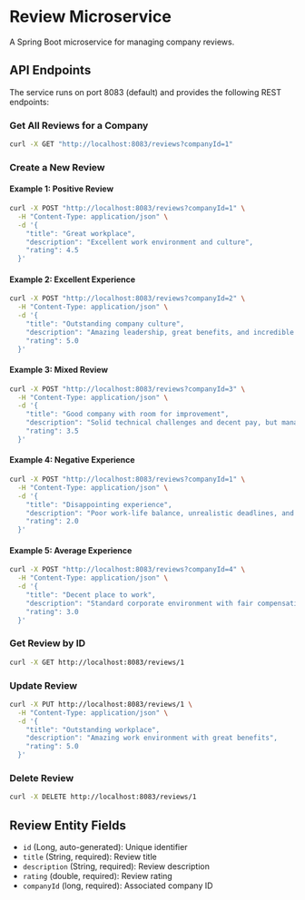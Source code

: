 # Review Microservice

A Spring Boot microservice for managing company reviews.

## API Endpoints

The service runs on port 8083 (default) and provides the following REST endpoints:

### Get All Reviews for a Company
```bash
curl -X GET "http://localhost:8083/reviews?companyId=1"
```

### Create a New Review

#### Example 1: Positive Review
```bash
curl -X POST "http://localhost:8083/reviews?companyId=1" \
  -H "Content-Type: application/json" \
  -d '{
    "title": "Great workplace",
    "description": "Excellent work environment and culture",
    "rating": 4.5
  }'
```

#### Example 2: Excellent Experience
```bash
curl -X POST "http://localhost:8083/reviews?companyId=2" \
  -H "Content-Type: application/json" \
  -d '{
    "title": "Outstanding company culture",
    "description": "Amazing leadership, great benefits, and incredible growth opportunities. Work-life balance is perfect.",
    "rating": 5.0
  }'
```

#### Example 3: Mixed Review
```bash
curl -X POST "http://localhost:8083/reviews?companyId=3" \
  -H "Content-Type: application/json" \
  -d '{
    "title": "Good company with room for improvement",
    "description": "Solid technical challenges and decent pay, but management could be more transparent and processes need improvement.",
    "rating": 3.5
  }'
```

#### Example 4: Negative Experience
```bash
curl -X POST "http://localhost:8083/reviews?companyId=1" \
  -H "Content-Type: application/json" \
  -d '{
    "title": "Disappointing experience",
    "description": "Poor work-life balance, unrealistic deadlines, and limited career advancement opportunities.",
    "rating": 2.0
  }'
```

#### Example 5: Average Experience
```bash
curl -X POST "http://localhost:8083/reviews?companyId=4" \
  -H "Content-Type: application/json" \
  -d '{
    "title": "Decent place to work",
    "description": "Standard corporate environment with fair compensation. Nothing exceptional but stable employment.",
    "rating": 3.0
  }'
```

### Get Review by ID
```bash
curl -X GET http://localhost:8083/reviews/1
```

### Update Review
```bash
curl -X PUT http://localhost:8083/reviews/1 \
  -H "Content-Type: application/json" \
  -d '{
    "title": "Outstanding workplace",
    "description": "Amazing work environment with great benefits",
    "rating": 5.0
  }'
```

### Delete Review
```bash
curl -X DELETE http://localhost:8083/reviews/1
```

## Review Entity Fields

- `id` (Long, auto-generated): Unique identifier
- `title` (String, required): Review title
- `description` (String, required): Review description
- `rating` (double, required): Review rating
- `companyId` (long, required): Associated company ID